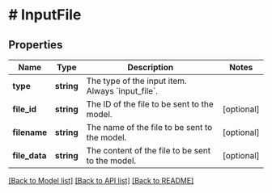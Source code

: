# # InputFile

## Properties

Name | Type | Description | Notes
------------ | ------------- | ------------- | -------------
**type** | **string** | The type of the input item. Always &#x60;input_file&#x60;. |
**file_id** | **string** | The ID of the file to be sent to the model. | [optional]
**filename** | **string** | The name of the file to be sent to the model. | [optional]
**file_data** | **string** | The content of the file to be sent to the model. | [optional]

[[Back to Model list]](../../README.md#models) [[Back to API list]](../../README.md#endpoints) [[Back to README]](../../README.md)
